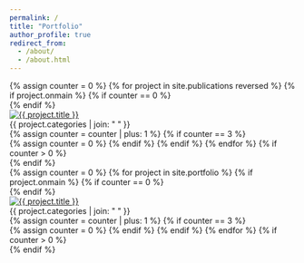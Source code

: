 ```yaml
---
permalink: /
title: "Portfolio"
author_profile: true
redirect_from: 
  - /about/
  - /about.html
---
```

<div class="container">
  {% assign counter = 0 %}
  {% for project in site.publications reversed %}
    {% if project.onmain %}
      {% if counter == 0 %}
        <div class="contain3">
      {% endif %}
        <div class="about-box">
          <a href="{{ project.url | relative_url }}">
            <img src="{{ project.image }}" alt="{{ project.title }}">
          </a>
          <div class="centered">{{ project.categories | join: " " }}</div>
        </div>
      {% assign counter = counter | plus: 1 %}
      {% if counter == 3 %}
        </div> <!-- Close contain3 after 3 items -->
        {% assign counter = 0 %}
      {% endif %}
    {% endif %}
  {% endfor %}
  {% if counter > 0 %}
    </div> <!-- Close contain3 if leftover items exist -->
  {% endif %}
</div>

<div class="container">
  {% assign counter = 0 %}
  {% for project in site.portfolio %}
    {% if project.onmain %}
      {% if counter == 0 %}
        <div class="contain3">
      {% endif %}
        <div class="about-box">
          <a href="{{ project.url | relative_url }}">
            <img src="{{ project.image }}" alt="{{ project.title }}">
          </a>
          <div class="centered">{{ project.categories | join: " " }}</div>
        </div>
      {% assign counter = counter | plus: 1 %}
      {% if counter == 3 %}
        </div> <!-- Close contain3 after 3 items -->
        {% assign counter = 0 %}
      {% endif %}
    {% endif %}
  {% endfor %}
  {% if counter > 0 %}
    </div> <!-- Close contain3 if leftover items exist -->
  {% endif %}
</div>

